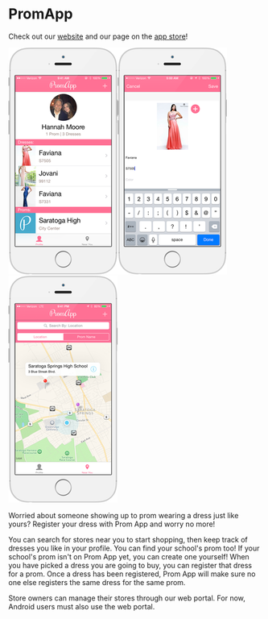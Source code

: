 PromApp
=======

Check out our [website](http://www.prom-app.com) and our page on the [app store](https://itunes.apple.com/us/app/prom-app/id953927550?)!

![alt tag](./Screenshots/Profile/TransProfile.png)![alt tag](./Screenshots/AddDress/TransAdd.png)![alt tag](./Screenshots/Map/TransMap.png)

Worried about someone showing up to prom wearing a dress just like yours? Register your dress with Prom App and worry no more!

You can search for stores near you to start shopping, then keep track of dresses you like in your profile. You can find your school's prom too! If your school's prom isn't on Prom App yet, you can create one yourself! When you have picked a dress you are going to buy, you can register that dress for a prom. Once a dress has been registered, Prom App will make sure no one else registers the same dress for the same prom.

Store owners can manage their stores through our web portal. For now, Android users must also use the web portal.
